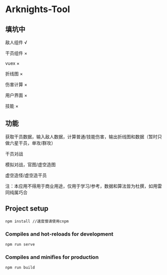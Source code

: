 # Arknights-Tool

## 填坑中

敌人组件 √

干员组件 ×

vuex ×

折线图 ×

伤害计算 ×

用户界面 ×

技能 ×

## 功能

获取干员数据，输入敌人数据，计算普通/技能伤害，输出折线图和数据（暂时只做六星干员，单攻/群攻）

干员对战

模拟对战，官图/虚空造图

虚空造怪/虚空造干员

注：本应用不得用于商业用途，仅用于学习/参考，数据和算法皆为杜撰，如用雷同纯属巧合

## Project setup
```
npm install //速度慢请使用cnpm
```

### Compiles and hot-reloads for development
```
npm run serve
```

### Compiles and minifies for production
```
npm run build
```

